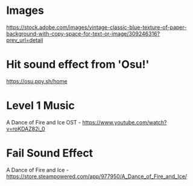 # Images
https://stock.adobe.com/images/vintage-classic-blue-texture-of-paper-background-with-copy-space-for-text-or-image/309246316?prev_url=detail

# Hit sound effect from 'Osu!'
https://osu.ppy.sh/home

# Level 1 Music
A Dance of Fire and Ice OST - https://www.youtube.com/watch?v=roKDAZ82i_0

# Fail Sound Effect
A Dance of Fire and Ice - https://store.steampowered.com/app/977950/A_Dance_of_Fire_and_Ice/
